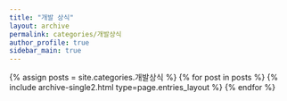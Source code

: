 ```yaml
---
title: "개발 상식"
layout: archive
permalink: categories/개발상식
author_profile: true
sidebar_main: true
---
```


{% assign posts = site.categories.개발상식 %}
{% for post in posts %} {% include archive-single2.html type=page.entries_layout %} {% endfor %}

